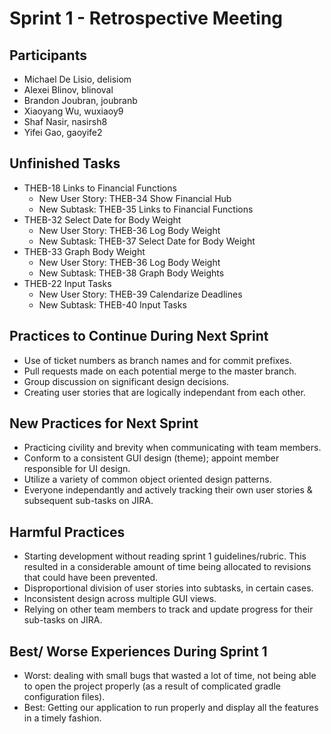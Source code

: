 # Sprint 1 - Retrospective Meeting

## Participants ##
- Michael De Lisio, delisiom
- Alexei Blinov, blinoval
- Brandon Joubran, joubranb
- Xiaoyang Wu, wuxiaoy9
- Shaf Nasir, nasirsh8
- Yifei Gao, gaoyife2

## Unfinished Tasks ##
- THEB-18 Links to Financial Functions
    - New User Story: THEB-34 Show Financial Hub
    - New Subtask: THEB-35 Links to Financial Functions
- THEB-32 Select Date for Body Weight
    - New User Story: THEB-36 Log Body Weight
    - New Subtask: THEB-37 Select Date for Body Weight
- THEB-33 Graph Body Weight
    - New User Story: THEB-36 Log Body Weight
    - New Subtask: THEB-38 Graph Body Weights
- THEB-22 Input Tasks
    - New User Story: THEB-39 Calendarize Deadlines
    - New Subtask: THEB-40 Input Tasks

## Practices to Continue During Next Sprint ##
- Use of ticket numbers as branch names and for commit prefixes.
- Pull requests made on each potential merge to the master branch.
- Group discussion on significant design decisions.
- Creating user stories that are logically independant from each other.

## New Practices for Next Sprint ##
- Practicing civility and brevity when communicating with team members.
- Conform to a consistent GUI design (theme); appoint member responsible for UI design.
- Utilize a variety of common object oriented design patterns.
- Everyone independantly and actively tracking their own user stories & subsequent sub-tasks on JIRA.

## Harmful Practices ##
- Starting development without reading sprint 1 guidelines/rubric. This resulted in a considerable amount of time being allocated to revisions that could have been prevented.
- Disproportional division of user stories into subtasks, in certain cases.
- Inconsistent design across multiple GUI views.
- Relying on other team members to track and update progress for their sub-tasks on JIRA.

## Best/ Worse Experiences During Sprint 1 ##
-	Worst: dealing with small bugs that wasted a lot of time, not being able to open the project properly (as a result of complicated gradle configuration files).
-	Best: Getting our application to run properly and display all the features in a timely fashion.
